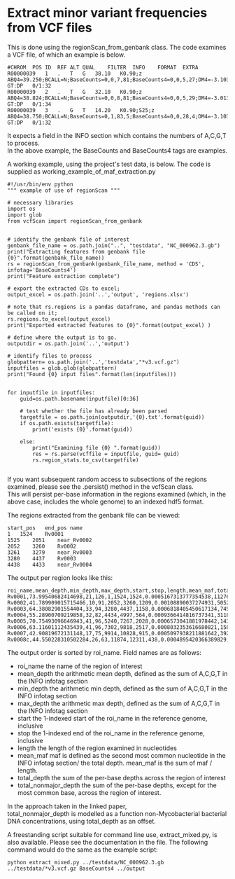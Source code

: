 # Extract minor variant frequencies from VCF files

This is done using the regionScan_from_genbank class.
The code examines a VCF file, of which an example is below.
```
#CHROM	POS	ID	REF	ALT	QUAL	FILTER	INFO	FORMAT	EXTRA
R00000039	1	.	T	G	38.10	K0.90;z	ABQ4=39.250;BCALL=N;BaseCounts=0,0,7,81;BaseCounts4=0,0,5,27;DM4=-3.103;DM4L=-7.856;DP=88;DP4=24,3,5,0;DPT4L=-81.656;DZ4=-2.480;DZ4L=-6.927;GC=60.780;MQ=59;MQ4=60;PCALL4=0.000;PCONS4=1.000;SBR=0	GT:DP	0/1:32
R00000039	2	.	T	G	32.10	K0.90;z	ABQ4=38.824;BCALL=N;BaseCounts=0,0,8,81;BaseCounts4=0,0,5,29;DM4=-3.013;DM4L=-7.947;DP=89;DP4=26,3,5,0;DPT4L=-82.759;DZ4=-2.408;DZ4L=-7.005;GC=59.620;MQ=59;MQ4=60;PCALL4=0.000;PCONS4=1.000;SBR=0	GT:DP	0/1:34
R00000039	3	.	G	T	14.20	K0.90;S25;z	ABQ4=38.750;BCALL=N;BaseCounts=0,1,83,5;BaseCounts4=0,0,28,4;DM4=-3.103;DM4L=-7.944;DP=90;DP4=25,3,4,0;DPT4L=-82.726;DZ4=-2.480;DZ4L=-7.003;GC=60.380;MQ=59;MQ4=60;PCALL4=0.000;PCONS4=1.000;SBR=0	GT:DP	0/1:32
```

It expects a field in the INFO section which contains the numbers of A,C,G,T to process.  
In the above example, the BaseCounts and BaseCounts4 tags are examples.

A working example, using the project's test data, is below.  The code is supplied as working_example_of_maf_extraction.py

```
#!/usr/bin/env python
""" example of use of regionScan """

# necessary libraries
import os
import glob
from vcfScan import regionScan_from_genbank


# identify the genbank file of interest
genbank_file_name = os.path.join("..", "testdata", "NC_000962.3.gb")
print("Extracting features from genbank file {0}".format(genbank_file_name))
rs = regionScan_from_genbank(genbank_file_name, method = 'CDS', infotag='BaseCounts4')
print("Feature extraction complete")	

# export the extracted CDs to excel;
output_excel = os.path.join('..','output', 'regions.xlsx')

# note that rs.regions is a pandas dataframe, and pandas methods can be called on it;
rs.regions.to_excel(output_excel)
print("Exported extracted features to {0}".format(output_excel)	)

# define where the output is to go.
outputdir = os.path.join('..','output')

# identify files to process
globpattern= os.path.join('..','testdata',"*v3.vcf.gz")
inputfiles = glob.glob(globpattern)
print("Found {0} input files".format(len(inputfiles)))


for inputfile in inputfiles:
    guid=os.path.basename(inputfile)[0:36]
    
    # test whether the file has already been parsed
    targetfile = os.path.join(outputdir,'{0}.txt'.format(guid))
    if os.path.exists(targetfile):
        print('exists {0}'.format(guid))

    else:
        print("Examining file {0} ".format(guid))
        res = rs.parse(vcffile = inputfile, guid= guid)
        rs.region_stats.to_csv(targetfile)
            

```

If you want subsequent random access to subsections of the regions examined, please see the .persist() method in the vcfScan class.  
This will persist per-base information in the regions examined (which, in the above case, includes the whole genome) to an indexed hdf5 format.

The regions extracted from the genbank file can be viewed:
```
start_pos	end_pos	name
1	1524	Rv0001
1525	2051	near_Rv0002
2052	3260	Rv0002
3261	3279	near_Rv0003
3280	4437	Rv0003
4438	4433	near_Rv0004

```

The output per region looks like this:
```
roi_name,mean_depth,min_depth,max_depth,start,stop,length,mean_maf,total_depth,total_nonmajor_depth
Rv0001,73.99540682414698,21,126,1,1524,1524,0.0005167313777354538,112769,60
Rv0002,41.789909015715466,10,91,2052,3260,1209,0.00108890037274931,50524,47
Rv0003,64.38082901554404,33,94,3280,4437,1158,0.0006818405450617134,74553,52
Rv0004,55.28900709219858,32,82,4434,4997,564,0.0009366414816737341,31183,28
Rv0005,70.75493096646943,41,96,5240,7267,2028,0.0006573041881978442,143491,96
Rv0006,63.11601112435439,41,96,7302,9818,2517,0.0008032353616680821,158863,129
Rv0007,42.90819672131148,17,75,9914,10828,915,0.0005097938211881642,39261,19
Rv0008c,44.550228310502284,26,63,11874,12311,438,0.0004895420366389829,19513,9
```

The output order is sorted by roi_name.
Field names are as follows:

* roi_name the name of the region of interest
* mean_depth the arithmetic mean depth, defined as the sum of A,C,G,T in the INFO infotag section
* min_depth  the arithmetic min depth, defined as the sum of A,C,G,T in the INFO infotag section
* max_depth  the arithmetic max depth, defined as the sum of A,C,G,T in the INFO infotag section
* start the 1-indexed start of the roi_name in the reference genome, inclusive
* stop  the 1-indexed end of the roi_name in the reference genome, inclusive
* length the length of the region examined in nucleotides
* mean_maf  maf is defined as the second most common nucleotide in the INFO infotag section/ the total depth.  mean_maf is the sum of maf / length.
* total_depth the sum of the per-base depths across the region of interest
* total_nonmajor_depth the sum of the per-base depths, except for the most common base, across the region of interest.

In the approach taken in the linked paper,  
total_nonmajor_depth is modelled as a function non-Mycobacterial bacterial DNA concentrations, using total_depth as an offset.


A freestanding script suitable for command line use, extract_mixed.py, is also available.  Please see the documentation in the file.
The following command would do the same as the example script:

```
python extract_mixed.py ../testdata/NC_000962.3.gb ../testdata/*v3.vcf.gz BaseCounts4 ../output

```
